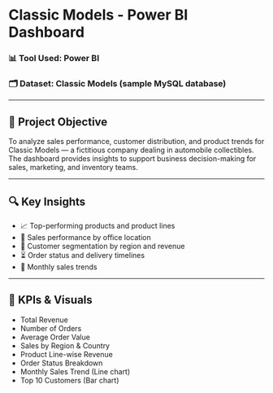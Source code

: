 # Classic Models - Power BI Dashboard

### 📊 Tool Used: Power BI  
### 🗂️ Dataset: Classic Models (sample MySQL database)

---

## 📌 Project Objective

To analyze sales performance, customer distribution, and product trends for Classic Models — a fictitious company dealing in automobile collectibles. The dashboard provides insights to support business decision-making for sales, marketing, and inventory teams.

---

## 🔍 Key Insights

- 📈 Top-performing products and product lines  
- 🏢 Sales performance by office location  
- 👥 Customer segmentation by region and revenue  
- ⏳ Order status and delivery timelines  
- 📆 Monthly sales trends

---

## 🧮 KPIs & Visuals

- Total Revenue
- Number of Orders
- Average Order Value
- Sales by Region & Country
- Product Line-wise Revenue
- Order Status Breakdown
- Monthly Sales Trend (Line chart)
- Top 10 Customers (Bar chart)

